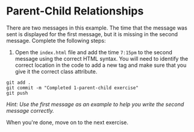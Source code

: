 # Parent-Child Relationships

There are two messages in this example. The time that the message was sent is displayed for the first message, but it is missing in the second message. Complete the following steps:

1. Open the `index.html` file and add the time `7:15pm` to the second message using the correct HTML syntax. You will need to identify the correct location in the code to add a new tag and make sure that you give it the correct class attribute.

```
git add .
git commit -m "Completed 1-parent-child exercise"
git push
```

_Hint: Use the first message as an example to help you write the second message correctly._

When you're done, move on to the next exercise.
